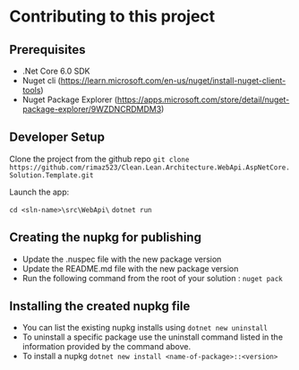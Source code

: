 # Contributing to this project

## Prerequisites

* .Net Core 6.0 SDK
* Nuget cli (https://learn.microsoft.com/en-us/nuget/install-nuget-client-tools)
* Nuget Package Explorer (https://apps.microsoft.com/store/detail/nuget-package-explorer/9WZDNCRDMDM3)

## Developer Setup

Clone the project from the github repo 
`git clone https://github.com/rimaz523/Clean.Lean.Architecture.WebApi.AspNetCore.Solution.Template.git`

Launch the app:

`cd <sln-name>\src\WebApi\`
`dotnet run`

## Creating the nupkg for publishing

* Update the .nuspec file with the new package version
* Update the README.md file with the new package version
* Run the following command from the root of your solution : `nuget pack`

## Installing the created nupkg file

* You can list the existing nupkg installs using `dotnet new uninstall`
* To uninstall a specific package use the uninstall command listed in the information provided by the command above.
* To install a nupkg `dotnet new install <name-of-package>::<version>`
